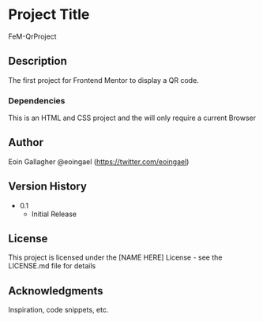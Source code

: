 # Project Title

FeM-QrProject

## Description

The first project for Frontend Mentor to display a QR code.

### Dependencies

This is an HTML and CSS project and the will only require a current Browser

## Author

Eoin Gallagher
@eoingael (https://twitter.com/eoingael)

## Version History

- 0.1
  - Initial Release

## License

This project is licensed under the [NAME HERE] License - see the LICENSE.md file for details

## Acknowledgments

Inspiration, code snippets, etc.

